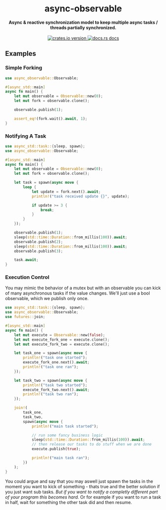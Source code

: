 <h1 align="center">async-observable</h1>
<div align="center">
  <strong>
    Async & reactive synchronization model to keep multiple async tasks /
    threads partially synchronized.
  </strong>
</div>
<br />
<div align="center">
  <a href="https://crates.io/crates/async-observable">
    <img src="https://img.shields.io/crates/v/async-observable.svg?style=flat-square"
    alt="crates.io version" />
  </a>
  <a href="https://docs.rs/async-observable">
    <img src="https://img.shields.io/badge/docs-latest-blue.svg?style=flat-square"
      alt="docs.rs docs" />
  </a>
</div>

## Examples

### Simple Forking

```rust
use async_observable::Observable;

#[async_std::main]
async fn main() {
    let mut observable = Observable::new(0);
    let mut fork = observable.clone();

    observable.publish(1);

    assert_eq!(fork.wait().await, 1);
}
```

### Notifying A Task

```rust
use async_std::task::{sleep, spawn};
use async_observable::Observable;

#[async_std::main]
async fn main() {
    let mut observable = Observable::new(0);
    let mut fork = observable.clone();

    let task = spawn(async move {
        loop {
            let update = fork.next().await;
            println!("task received update {}", update);

            if update >= 3 {
                break;
            }
        }
    });

    observable.publish(1);
    sleep(std::time::Duration::from_millis(100)).await;
    observable.publish(2);
    sleep(std::time::Duration::from_millis(100)).await;
    observable.publish(3);

    task.await;
}
```

### Execution Control

You may mimic the behavior of a mutex but with an observable you can kick of
many asynchronous tasks if the value changes. We'll just use a bool
observable, which we publish only once.

```rust
use async_std::task::{sleep, spawn};
use async_observable::Observable;
use futures::join;

#[async_std::main]
async fn main() {
    let mut execute = Observable::new(false);
    let mut execute_fork_one = execute.clone();
    let mut execute_fork_two = execute.clone();

    let task_one = spawn(async move {
        println!("task one started");
        execute_fork_one.next().await;
        println!("task one ran");
    });

    let task_two = spawn(async move {
        println!("task two started");
        execute_fork_two.next().await;
        println!("task two ran");
    });

    join!(
        task_one,
        task_two,
        spawn(async move {
            println!("main task started");

            // run some fancy business logic
            sleep(std::time::Duration::from_millis(100)).await;
            // then release our tasks to do stuff when we are done
            execute.publish(true);

            println!("main task ran");
        })
    );
}
```

You could argue and say that you may aswell just spawn the tasks in the moment
you want to kick of something - thats true and the better solution if you just
want sub tasks. _But if you want to notify a completly different part of your
program this becomes hard._ Or for example if you want to run a task in
half, wait for something the other task did and then resume.
